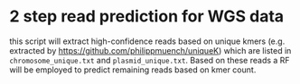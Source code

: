 # 2 step read prediction for WGS data

this script will extract high-confidence reads based on unique kmers (e.g. extracted by https://github.com/philippmuench/uniqueK) which are listed in `chromosome_unique.txt` and `plasmid_unique.txt`. Based on these reads a RF will be employed to predict remaining reads based on kmer count. 

